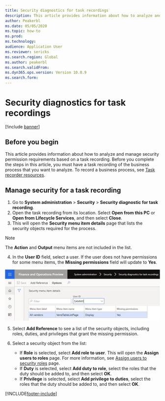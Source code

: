 ```yaml
---
title: Security diagnostics for task recordings
description: This article provides information about how to analyze and manage security permission requirements based on a task recording.
author: Peakerbl
ms.date: 05/05/2020
ms.topic: how-to
ms.prod: 
ms.technology: 
audience: Application User
ms.reviewer: sericks
ms.search.region: Global
ms.author: peakerbl
ms.search.validFrom: 
ms.dyn365.ops.version: Version 10.0.9
ms.search.form: 
---
```

# Security diagnostics for task recordings

[!include [banner](../../../finance/includes/banner.md)]

## Before you begin

This article provides information about how to analyze and manage security permission requirements based on a task recording. Before you complete the steps in this article, you must have a task recording of the business process that you want to analyze. To record a business process, see [Task recorder resources](../../dev-itpro/user-interface/task-recorder.md). 

## Manage security for a task recording

1. Go to **System administration** > **Security** > **Security diagnostic for task recording**.
2. Open the task recording from its location. Select **Open from this PC** or **Open from Lifecycle Services**, and then select **Close**.
3. This will open the **Security menu item details** page that lists the security objects required for the process.

 > [!NOTE]
 > The **Action** and **Output** menu items are not included in the list.

4. In the **User ID** field, select a user. If the user does not have permissions for some menu items, the **Missing permissions** field will update to **Yes**.
  
  ![Security menu item details page.](../../dev-itpro/sysadmin/media/Security-Menu-Item-Details.png)

5. Select **Add Reference** to see a list of the security objects, including roles, duties, and privileges that grant the missing permission.
6. Select a security object from the list:

	- If **Role** is selected, select **Add role to user**. This will open the **Assign users to roles** page. For more information, see [Assign users to security roles](assign-users-security-roles.md) page.
	- If **Duty** is selected, select **Add duty to role**, select the roles that the duty should be added to, and then select **OK**.
	- If **Privilege** is selected, select **Add privilege to duties**, select the roles that the duty should be added to, and then select **OK**.


[!INCLUDE[footer-include](../../../includes/footer-banner.md)]

